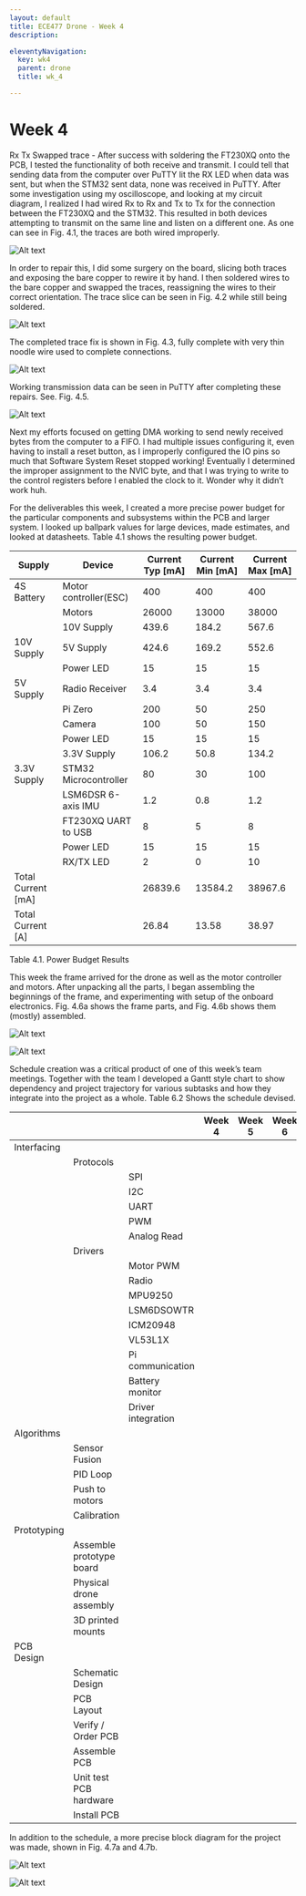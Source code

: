```yaml
---
layout: default
title: ECE477 Drone - Week 4
description:

eleventyNavigation:
  key: wk4
  parent: drone
  title: wk_4

---
```


# Week 4

Rx Tx Swapped trace - After success with soldering the FT230XQ onto the PCB, I tested the functionality of both receive and transmit. I could tell that sending data from the computer over PuTTY lit the RX LED when data was sent, but when the STM32 sent data, none was received in PuTTY. After some investigation using my oscilloscope, and looking at my circuit diagram, I realized I had wired Rx to Rx and Tx to Tx for the connection between the FT230XQ and the STM32. This resulted in both devices attempting to transmit on the same line and listen on a different one. As one can see in Fig. 4.1, the traces are both wired improperly.

![Alt text](image.png "Fig. 4.1. USART_RX Trace")

In order to repair this, I did some surgery on the board, slicing both traces and exposing the bare copper to rewire it by hand. I then soldered wires to the bare copper and swapped the traces, reassigning the wires to their correct orientation. The trace slice can be seen in Fig. 4.2 while still being soldered.

![Alt text](image-1.png "Fig. 4.2. Sliced traces and exposed, tinned copper on RX+TX traces. (Taken via magnifying scope)")

The completed trace fix is shown in Fig. 4.3, fully complete with very thin noodle wire used to complete connections.

![Alt text](image-2.png "Fig. 4.3. Completed repairs to UART")

Working transmission data can be seen in PuTTY after completing these repairs. See. Fig. 4.5.

![Alt text](image-3.png "Fig. 4.5. Working Putty Data")

Next my efforts focused on getting DMA working to send newly received bytes from the computer to a FIFO. I had multiple issues configuring it, even having to install a reset button, as I improperly configured the IO pins so much that Software System Reset stopped working! Eventually I determined the improper assignment to the NVIC byte, and that I was trying to write to the control registers before I enabled the clock to it. Wonder why it didn’t work huh.

For the deliverables this week, I created a more precise power budget for the particular components and subsystems within the PCB and larger system. I looked up ballpark values for large devices, made estimates, and looked at datasheets. Table 4.1 shows the resulting power budget.

<div class="d-flex justify-content-center">

| Supply             | Device                | Current Typ [mA] | Current Min [mA] | Current Max [mA] |
| ------------------ | --------------------- | ---------------- | ---------------- | ---------------- |
| 4S Battery         | Motor controller(ESC) | 400              | 400              | 400              |
|                    | Motors                | 26000            | 13000            | 38000            |
|                    | 10V Supply            | 439.6            | 184.2            | 567.6            |
| 10V Supply         | 5V Supply             | 424.6            | 169.2            | 552.6            |
|                    | Power LED             | 15               | 15               | 15               |
| 5V Supply          | Radio Receiver        | 3.4              | 3.4              | 3.4              |
|                    | Pi Zero               | 200              | 50               | 250              |
|                    | Camera                | 100              | 50               | 150              |
|                    | Power LED             | 15               | 15               | 15               |
|                    | 3.3V Supply           | 106.2            | 50.8             | 134.2            |
| 3.3V Supply        | STM32 Microcontroller | 80               | 30               | 100              |
|                    | LSM6DSR 6-axis IMU    | 1.2              | 0.8              | 1.2              |
|                    | FT230XQ UART to USB   | 8                | 5                | 8                |
|                    | Power LED             | 15               | 15               | 15               |
|                    | RX/TX LED             | 2                | 0                | 10               |
| Total Current [mA] |                       | 26839.6          | 13584.2          | 38967.6          |
| Total Current [A]  |                       | 26.84            | 13.58            | 38.97            |

</div>
<div class="d-flex justify-content-center">
Table 4.1. Power Budget Results
</div>

This week the frame arrived for the drone as well as the motor controller and motors. After unpacking all the parts, I began assembling the beginnings of the frame, and experimenting with setup of the onboard electronics. Fig. 4.6a shows the frame parts, and Fig. 4.6b shows them (mostly) assembled.

![Alt text](image-4.png " ")

![Alt text](image-5.png "Fig. 4.6a,b. Parts and assembled drone frame")

Schedule creation was a critical product of one of this week’s team meetings. Together with the team I developed a Gantt style chart to show dependency and project trajectory for various subtasks and how they integrate into the project as a whole. Table 6.2 Shows the schedule devised.

<div class="d-flex justify-content-center">

|             |                          |                    | Week 4                                               | Week 5                                               | Week 6                                             | Week 7                                             | Week 8                                             | Week 9 | Week 10                                           | Week 11                                           | Week 12                                           | Week 13                                           | Week 14 | Week 15 | Week 16 |
| ----------- | ------------------------ | ------------------ | ---------------------------------------------------- | ---------------------------------------------------- | -------------------------------------------------- | -------------------------------------------------- | -------------------------------------------------- | ------ | ------------------------------------------------- | ------------------------------------------------- | ------------------------------------------------- | ------------------------------------------------- | ------- | ------- | ------- |
| Interfacing |                          |                    |                                                      |                                                      |                                                    |                                                    |                                                    |        |                                                   |                                                   |                                                   |                                                   |         |         |
|             | Protocols                |                    |                                                      |                                                      |                                                    |                                                    |                                                    |        |                                                   |                                                   |                                                   |                                                   |         |         |         |
|             |                          | SPI                | <div class="p-3 mb-2 bg-secondary text-white"></div> | <div class="p-3 mb-2 bg-secondary text-white"></div> |                                                    |                                                    |                                                    |        |                                                   |                                                   |                                                   |                                                   |         |         |         |
|             |                          | I2C                | <div class="p-3 mb-2 bg-secondary text-white"></div> | <div class="p-3 mb-2 bg-secondary text-white"></div> |                                                    |                                                    |                                                    |        |                                                   |                                                   |                                                   |                                                   |         |         |         |
|             |                          | UART               | <div class="p-3 mb-2 bg-secondary text-white"></div> | <div class="p-3 mb-2 bg-secondary text-white"></div> |                                                    |                                                    |                                                    |        |                                                   |                                                   |                                                   |                                                   |         |         |         |
|             |                          | PWM                | <div class="p-3 mb-2 bg-secondary text-white"></div> | <div class="p-3 mb-2 bg-secondary text-white"></div> |                                                    |                                                    |                                                    |        |                                                   |                                                   |                                                   |                                                   |         |         |         |
|             |                          | Analog Read        |                                                      |                                                      |                                                    |                                                    |                                                    |        |                                                   |                                                   |                                                   |                                                   |         |         |         |
|             | Drivers                  |                    |                                                      |                                                      |                                                    |                                                    |                                                    |        |                                                   |                                                   |                                                   |                                                   |         |         |         |
|             |                          | Motor PWM          |                                                      | <div class="p-3 mb-2 bg-primary text-white"></div>   | <div class="p-3 mb-2 bg-primary text-white"></div> |                                                    |                                                    |        |                                                   |                                                   |                                                   |                                                   |         |         |         |
|             |                          | Radio              |                                                      | <div class="p-3 mb-2 bg-primary text-white"></div>   | <div class="p-3 mb-2 bg-primary text-white"></div> |                                                    |                                                    |        |                                                   |                                                   |                                                   |                                                   |         |         |         |
|             |                          | MPU9250            |                                                      | <div class="p-3 mb-2 bg-primary text-white"></div>   | <div class="p-3 mb-2 bg-primary text-white"></div> |                                                    |                                                    |        |                                                   |                                                   |                                                   |                                                   |         |         |         |
|             |                          | LSM6DSOWTR         |                                                      | <div class="p-3 mb-2 bg-primary text-white"></div>   | <div class="p-3 mb-2 bg-primary text-white"></div> |                                                    |                                                    |        |                                                   |                                                   |                                                   |                                                   |         |         |         |
|             |                          | ICM20948           |                                                      | <div class="p-3 mb-2 bg-primary text-white"></div>   | <div class="p-3 mb-2 bg-primary text-white"></div> |                                                    |                                                    |        |                                                   |                                                   |                                                   |                                                   |         |         |         |
|             |                          | VL53L1X            |                                                      | <div class="p-3 mb-2 bg-primary text-white"></div>   | <div class="p-3 mb-2 bg-primary text-white"></div> |                                                    |                                                    |        |                                                   |                                                   |                                                   |                                                   |         |         |         |
|             |                          | Pi communication   |                                                      | <div class="p-3 mb-2 bg-primary text-white"></div>   | <div class="p-3 mb-2 bg-primary text-white"></div> |                                                    |                                                    |        |                                                   |                                                   |                                                   |                                                   |         |         |         |
|             |                          | Battery monitor    |                                                      |                                                      |                                                    |                                                    |                                                    |        |                                                   |                                                   |                                                   |                                                   |         |         |         |
|             |                          | Driver integration |                                                      |                                                      | <div class="p-3 mb-2 bg-primary text-white"></div> | <div class="p-3 mb-2 bg-primary text-white"></div> | <div class="p-3 mb-2 bg-primary text-white"></div> |        |                                                   |                                                   |                                                   |                                                   |         |         |         |
| Algorithms  |                          |                    |                                                      |                                                      |                                                    |                                                    |                                                    |        |                                                   |                                                   |                                                   |                                                   |         |         |
|             | Sensor Fusion            |                    |                                                      |                                                      | <div class="p-3 mb-2 bg-danger text-white"></div>  | <div class="p-3 mb-2 bg-danger text-white"></div>  |                                                    |        |                                                   |                                                   |                                                   |                                                   |         |         |         |
|             | PID Loop                 |                    |                                                      |                                                      | <div class="p-3 mb-2 bg-danger text-white"></div>  | <div class="p-3 mb-2 bg-danger text-white"></div>  |                                                    |        |                                                   |                                                   |                                                   |                                                   |         |         |         |
|             | Push to motors           |                    |                                                      |                                                      | <div class="p-3 mb-2 bg-danger text-white"></div>  | <div class="p-3 mb-2 bg-danger text-white"></div>  |                                                    |        |                                                   |                                                   |                                                   |                                                   |         |         |         |
|             | Calibration              |                    |                                                      |                                                      |                                                    | <div class="p-3 mb-2 bg-danger text-white"></div>  | <div class="p-3 mb-2 bg-danger text-white"></div>  |        |                                                   |                                                   |                                                   |                                                   |         |         |         |
| Prototyping |                          |                    |                                                      |                                                      |                                                    |                                                    |                                                    |        |                                                   |                                                   |                                                   |                                                   |         |         |
|             | Assemble prototype board |                    |                                                      |                                                      | <div class="p-3 mb-2 bg-info text-white"></div>    | <div class="p-3 mb-2 bg-info text-white"></div>    | <div class="p-3 mb-2 bg-info text-white"></div>    |        |                                                   |                                                   |                                                   |                                                   |         |         |         |
|             | Physical drone assembly  |                    | <div class="p-3 mb-2 bg-success text-white"></div>   | <div class="p-3 mb-2 bg-success text-white"></div>   |                                                    |                                                    |                                                    |        |                                                   |                                                   |                                                   |                                                   |         |         |         |
|             | 3D printed mounts        |                    |                                                      | <div class="p-3 mb-2 bg-success text-white"></div>   | <div class="p-3 mb-2 bg-success text-white"></div> | <div class="p-3 mb-2 bg-success text-white"></div> |                                                    |        |                                                   |                                                   |                                                   |                                                   |         |         |         |
| PCB Design  |                          |                    |                                                      |                                                      |                                                    |                                                    |                                                    |        |                                                   |                                                   |                                                   |                                                   |         |         |
|             | Schematic Design         |                    | <div class="p-3 mb-2 bg-warning text-dark"></div>    | <div class="p-3 mb-2 bg-warning text-dark"></div>    |                                                    |                                                    |                                                    |        |                                                   |                                                   |                                                   |                                                   |         |         |         |
|             | PCB Layout               |                    |                                                      | <div class="p-3 mb-2 bg-warning text-dark"></div>    | <div class="p-3 mb-2 bg-warning text-dark"></div>  | <div class="p-3 mb-2 bg-warning text-dark"></div>  |                                                    |        |                                                   |                                                   |                                                   |                                                   |         |         |         |
|             | Verify / Order PCB       |                    |                                                      |                                                      |                                                    |                                                    | <div class="p-3 mb-2 bg-warning text-dark"></div>  |        |                                                   |                                                   |                                                   |                                                   |         |         |         |
|             | Assemble PCB             |                    |                                                      |                                                      |                                                    |                                                    |                                                    |        | <div class="p-3 mb-2 bg-warning text-dark"></div> | <div class="p-3 mb-2 bg-warning text-dark"></div> |                                                   |                                                   |         |         |         |
|             | Unit test PCB hardware   |                    |                                                      |                                                      |                                                    |                                                    |                                                    |        |                                                   | <div class="p-3 mb-2 bg-warning text-dark"></div> | <div class="p-3 mb-2 bg-warning text-dark"></div> |                                                   |         |         |         |
|             | Install PCB              |                    |                                                      |                                                      |                                                    |                                                    |                                                    |        |                                                   |                                                   | <div class="p-3 mb-2 bg-warning text-dark"></div> | <div class="p-3 mb-2 bg-warning text-dark"></div> |         |         |         |

</div>

In addition to the schedule, a more precise block diagram for the project was made, shown in Fig. 4.7a and 4.7b.

![Alt text](image-6.png "Fig. 4.7a. System Block Diagram")

![Alt text](image-7.png "Fig. 4.7b. Flight Controller Block Diagram")

